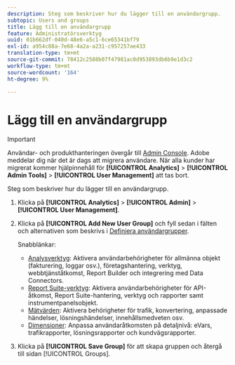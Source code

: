 ```yaml
---
description: Steg som beskriver hur du lägger till en användargrupp.
subtopic: Users and groups
title: Lägg till en användargrupp
feature: Administratörsverktyg
uuid: 01b662df-040d-48e6-a5c1-6ce65341bf79
exl-id: a954c88a-7e68-4a2a-a231-c957257ae433
translation-type: tm+mt
source-git-commit: 78412c2588b07f47981ac0d953893db6b9e1d3c2
workflow-type: tm+mt
source-wordcount: '164'
ht-degree: 9%

---
```


# Lägg till en användargrupp

>[!IMPORTANT]
>
>Användar- och produkthanteringen övergår till [Admin Console](https://helpx.adobe.com/se/enterprise/using/admin-console.html). Adobe meddelar dig när det är dags att migrera användare. När alla kunder har migrerat kommer hjälpinnehåll för **[!UICONTROL Analytics]** > **[!UICONTROL Admin Tools]** > **[!UICONTROL User Management]** att tas bort.

Steg som beskriver hur du lägger till en användargrupp.

1. Klicka på **[!UICONTROL Analytics]** > **[!UICONTROL Admin]** > **[!UICONTROL User Management]**.
1. Klicka på **[!UICONTROL Add New User Group]** och fyll sedan i fälten och alternativen som beskrivs i [Definiera användargrupper](/help/admin/user-management2/c-user-groups/groups.md).

   Snabblänkar:

   * [Analysverktyg](/help/admin/user-management2/c-customize-report-access/groups-analytics-tools.md): Aktivera användarbehörigheter för allmänna objekt (fakturering, loggar osv.), företagshantering, verktyg, webbtjänståtkomst, Report Builder och integrering med Data Connectors.
   * [Report Suite-verktyg](/help/admin/user-management2/c-customize-report-access/groups-report-suite-tools.md): Aktivera användarbehörigheter för API-åtkomst, Report Suite-hantering, verktyg och rapporter samt instrumentpanelsobjekt.
   * [Mätvärden](/help/admin/user-management2/c-customize-report-access/groups-metrics.md): Aktivera behörigheter för trafik, konvertering, anpassade händelser, lösningshändelser, innehållsmedveten osv.
   * [Dimensioner](/help/admin/user-management2/c-customize-report-access/groups-dimensions.md): Anpassa användaråtkomsten på detaljnivå: eVars, trafikrapporter, lösningsrapporter och kundvägsrapporter.

1. Klicka på **[!UICONTROL Save Group]** för att skapa gruppen och återgå till sidan [!UICONTROL Groups].
